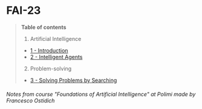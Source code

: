 # FAI-23

> **Table of contents**
> 1. Artificial Intelligence
> 	- [1 - Introduction](I%20-%20Artificial%20Intelligence/1%20-%20Introduction.md)
> 	- [2 - Intelligent Agents](I%20-%20Artificial%20Intelligence/2%20-%20Intelligent%20Agents.md)
> 2. Problem-solving
> 	- [3 - Solving Problems by Searching](II%20-%20Problem-solving/3%20-%20Solving%20Problems%20by%20Searching.md)

###### Notes from course "Foundations of Artificial Intelligence" at Polimi made by Francesco Ostidich
